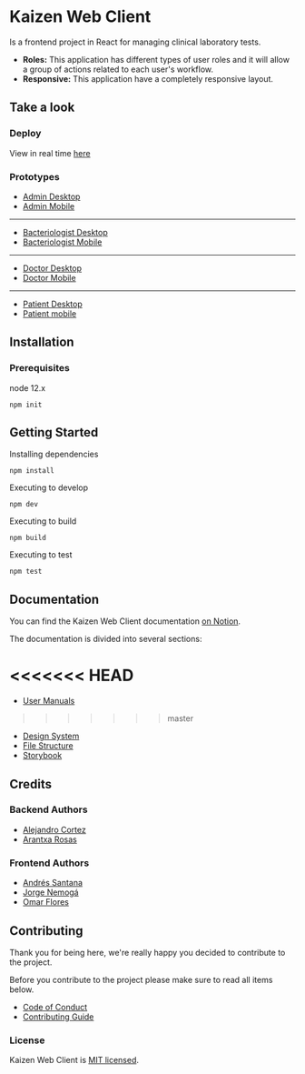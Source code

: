 
# Kaizen Web Client

Is a frontend project in React for managing clinical laboratory tests.

* **Roles:** This application has different types of user roles and it will allow a group of actions related to each user's workflow.
* **Responsive:** This application have a completely responsive layout.


## Take a look
  ### Deploy
  View in real time [here](https://kaizen-web-client.herokuapp.com/ "here")

  ### Prototypes
- [Admin Desktop](https://www.figma.com/proto/xRZYYfOfWSGVr0J1IDDZsC/Kaizen?node-id=541%3A5739&scaling=min-zoom)
- [Admin Mobile](https://www.figma.com/proto/xRZYYfOfWSGVr0J1IDDZsC/Kaizen?node-id=215%3A622&scaling=min-zoom)

------------

- [Bacteriologist Desktop](https://www.figma.com/proto/xRZYYfOfWSGVr0J1IDDZsC/Kaizen?node-id=710%3A1&scaling=min-zoom)
- [Bacteriologist Mobile](https://www.figma.com/proto/xRZYYfOfWSGVr0J1IDDZsC/Kaizen?node-id=444%3A3724&scaling=min-zoom)
------------
- [Doctor Desktop](https://www.figma.com/proto/xRZYYfOfWSGVr0J1IDDZsC/Kaizen?node-id=763%3A9244&scaling=min-zoom)
- [Doctor Mobile](https://www.figma.com/proto/xRZYYfOfWSGVr0J1IDDZsC/Kaizen?node-id=551%3A20976&scaling=min-zoom)
------------
- [Patient Desktop](https://www.figma.com/proto/xRZYYfOfWSGVr0J1IDDZsC/Kaizen?node-id=773%3A7920&scaling=min-zoom)
- [Patient mobile](https://www.figma.com/proto/xRZYYfOfWSGVr0J1IDDZsC/Kaizen?node-id=773%3A7421&scaling=min-zoom)



## Installation
### Prerequisites

node 12.x
```
npm init
```
## Getting Started

Installing dependencies
```
npm install
```
Executing to develop
```
npm dev
```
Executing to build
```
npm build
```
Executing to test
```
npm test
```
## Documentation

You can find the Kaizen Web Client documentation [on Notion](https://www.notion.so/Web-Client-c1c5c84b90c14994805e1a54e4e7de7d).

The documentation is divided into several sections:

<<<<<<< HEAD
=======
* [User Manuals](https://www.notion.so/User-Manuals-a896bafc9fbc4fad95154f80e1a638ea)
>>>>>>> master
* [Design System](https://www.notion.so/Design-System-c2b6a84e07064f138b4a3d97a331b980)
* [File Structure](https://www.notion.so/File-structure-e68a15a61efb443e98eba8b6ae766fb1)
* [Storybook](https://sphinx-society.github.io/kaizen-web-client)

## Credits

### Backend Authors

* [Alejandro Cortez](https://www.linkedin.com/in/alejandro-cortez/)
* [Arantxa Rosas](http://aryrosvall.com)

### Frontend Authors

* [Andrés Santana](https://www.linkedin.com/in/andr%C3%A9s-santana-lizcano-a4b960191/)
* [Jorge Nemogá](https://www.linkedin.com/in/jhnemogap/)
* [Omar Flores](https://twitter.com/omarefg)

## Contributing

Thank you for being here, we're really happy you decided to contribute to the project.

Before you contribute to the project please make sure to read all items below.

* [Code of Conduct](/CODE_OF_CONDUCT.md)
* [Contributing Guide](/CONTRIBUTING.md)


### License

Kaizen Web Client is [MIT licensed](./LICENSE).
